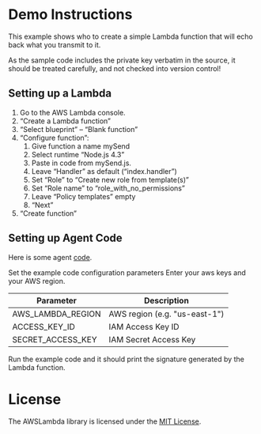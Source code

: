 # Demo Instructions

This example shows who to create a simple Lambda function that will echo back what you transmit to it.

As the sample code includes the private key verbatim in the source, it should be treated carefully, and not checked into version control!

## Setting up a Lambda

1. Go to the AWS Lambda console.
1. “Create a Lambda function”
1. “Select blueprint” – “Blank function”
1. “Configure function”:
    1. Give function a name mySend
    1. Select runtime “Node.js 4.3”
    1. Paste in code from mySend.js.
    1. Leave “Handler” as default (“index.handler”)
    1. Set “Role” to “Create new role from template(s)”
    1. Set “Role name” to “role_with_no_permissions”
    1. Leave “Policy templates” empty
    1. “Next”
1. “Create function”


## Setting up Agent Code

Here is some agent [code](sample.agent.nut).

Set the example code configuration parameters Enter your aws keys and your AWS region.

Parameter             | Description
----------------------| -----------
AWS_LAMBDA_REGION     | AWS region (e.g. "us-east-1")
ACCESS_KEY_ID         | IAM Access Key ID
SECRET_ACCESS_KEY     | IAM Secret Access Key

Run the example code and it should print the signature generated by the Lambda function.

# License

The AWSLambda library is licensed under the [MIT License](../LICENSE).
